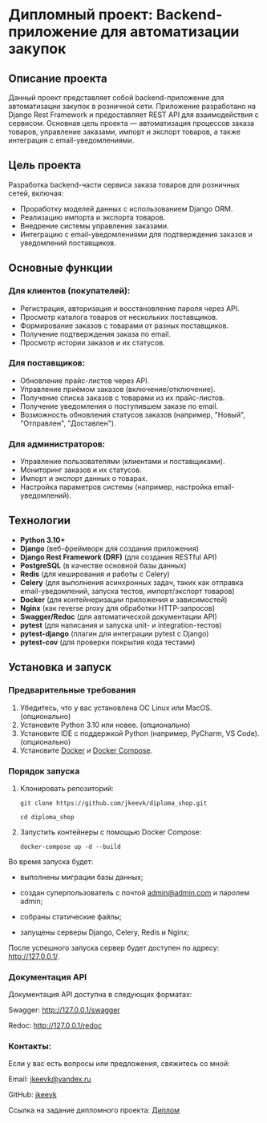 # Дипломный проект: Backend-приложение для автоматизации закупок

## Описание проекта

Данный проект представляет собой backend-приложение для автоматизации закупок в розничной сети. Приложение разработано на Django Rest Framework и предоставляет REST API для взаимодействия с сервисом. Основная цель проекта — автоматизация процессов заказа товаров, управление заказами, импорт и экспорт товаров, а также интеграция с email-уведомлениями.

## Цель проекта

Разработка backend-части сервиса заказа товаров для розничных сетей, включая:
- Проработку моделей данных с использованием Django ORM.
- Реализацию импорта и экспорта товаров.
- Внедрение системы управления заказами.
- Интеграцию с email-уведомлениями для подтверждения заказов и уведомлений поставщиков.

## Основные функции

### Для клиентов (покупателей):
- Регистрация, авторизация и восстановление пароля через API.
- Просмотр каталога товаров от нескольких поставщиков.
- Формирование заказов с товарами от разных поставщиков.
- Получение подтверждения заказа по email.
- Просмотр истории заказов и их статусов.

### Для поставщиков:
- Обновление прайс-листов через API.
- Управление приёмом заказов (включение/отключение).
- Получение списка заказов с товарами из их прайс-листов.
- Получение уведомления о поступившем заказе по email.
- Возможность обновления статусов заказов (например, "Новый", "Отправлен", "Доставлен").

### Для администраторов:
- Управление пользователями (клиентами и поставщиками).
- Мониторинг заказов и их статусов.
- Импорт и экспорт данных о товарах.
- Настройка параметров системы (например, настройка email-уведомлений).

## Технологии

- **Python 3.10+**  
- **Django** (веб-фреймворк для создания приложения)  
- **Django Rest Framework (DRF)** (для создания RESTful API)  
- **PostgreSQL** (в качестве основной базы данных)  
- **Redis** (для кеширования и работы с Celery)  
- **Celery** (для выполнения асинхронных задач, таких как отправка email-уведомлений, запуска тестов, импорт/экспорт товаров)  
- **Docker** (для контейнеризации приложения и зависимостей)  
- **Nginx** (как reverse proxy для обработки HTTP-запросов)  
- **Swagger/Redoc** (для автоматической документации API)  
- **pytest** (для написания и запуска unit- и integration-тестов)  
- **pytest-django** (плагин для интеграции pytest с Django)  
- **pytest-cov** (для проверки покрытия кода тестами)  

## Установка и запуск

### Предварительные требования

1. Убедитесь, что у вас установлена ОС Linux или MacOS. (опционально)
2. Установите Python 3.10 или новее. (опционально)
3. Установите IDE с поддержкой Python (например, PyCharm, VS Code). (опционально)
4. Установите [Docker](https://www.docker.com/) и [Docker Compose](https://docs.docker.com/compose/install/).

### Порядок запуска

1. Клонировать репозиторий:
   
   ```git clone https://github.com/jkeevk/diploma_shop.git```

   ```cd diploma_shop```

2. Запустить контейнеры с помощью Docker Compose:

    ```docker-compose up -d --build```

Во время запуска будет:

- выполнены миграции базы данных;

- создан суперпользователь с почтой admin@admin.com и паролем admin;

- собраны статические файлы;

- запущены серверы Django, Celery, Redis и Nginx;

После успешного запуска сервер будет доступен по адресу: http://127.0.0.1/.

### Документация API

Документация API доступна в следующих форматах:

Swagger: http://127.0.0.1/swagger

Redoc: http://127.0.0.1/redoc


### Контакты:

Если у вас есть вопросы или предложения, свяжитесь со мной:

Email: jkeevk@yandex.ru

GitHub: [jkeevk](https://github.com/jkeevk/)

Ссылка на задание дипломного проекта: [Диплом](https://github.com/netology-code/python-final-diplom)